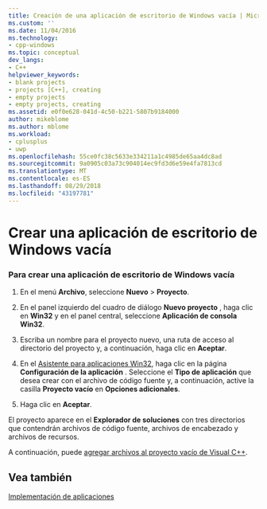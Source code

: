 ```yaml
---
title: Creación de una aplicación de escritorio de Windows vacía | Microsoft Docs
ms.custom: ''
ms.date: 11/04/2016
ms.technology:
- cpp-windows
ms.topic: conceptual
dev_langs:
- C++
helpviewer_keywords:
- blank projects
- projects [C++], creating
- empty projects
- empty projects, creating
ms.assetid: e0f0e628-041d-4c50-b221-5807b9184000
author: mikeblome
ms.author: mblome
ms.workload:
- cplusplus
- uwp
ms.openlocfilehash: 55ce0fc38c5633e334211a1c4985de65aa4dc8ad
ms.sourcegitcommit: 9a0905c03a73c904014ec9fd3d6e59e4fa7813cd
ms.translationtype: MT
ms.contentlocale: es-ES
ms.lasthandoff: 08/29/2018
ms.locfileid: "43197781"
---
```

# <a name="creating-an-empty-windows-desktop-application"></a>Crear una aplicación de escritorio de Windows vacía

### <a name="to-create-an-empty-windows-desktop-application"></a>Para crear una aplicación de escritorio de Windows vacía

1. En el menú **Archivo**, seleccione **Nuevo** > **Proyecto**.

2. En el panel izquierdo del cuadro de diálogo **Nuevo proyecto** , haga clic en **Win32** y en el panel central, seleccione **Aplicación de consola Win32**.

3. Escriba un nombre para el proyecto nuevo, una ruta de acceso al directorio del proyecto y, a continuación, haga clic en **Aceptar**.

4. En el [Asistente para aplicaciones Win32](../windows/win32-application-wizard.md), haga clic en la página **Configuración de la aplicación** . Seleccione el **Tipo de aplicación** que desea crear con el archivo de código fuente y, a continuación, active la casilla **Proyecto vacío** en **Opciones adicionales**.

5. Haga clic en **Aceptar**.

El proyecto aparece en el **Explorador de soluciones** con tres directorios que contendrán archivos de código fuente, archivos de encabezado y archivos de recursos.

A continuación, puede [agregar archivos al proyecto vacío de Visual C++](../windows/adding-files-to-an-empty-win32-applications.md).

## <a name="see-also"></a>Vea también

[Implementación de aplicaciones](https://msdn.microsoft.com/4ff8881d-0daf-47e7-bfe7-774c625031b4)